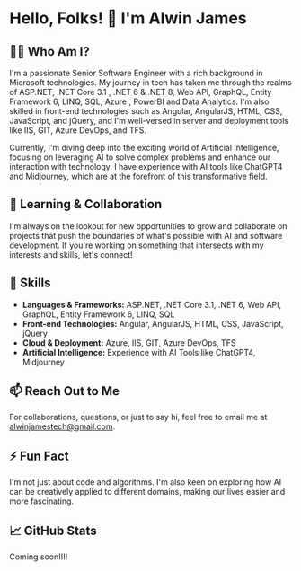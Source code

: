 # Hello, Folks! 👋 I'm Alwin James

## 👨‍💻 Who Am I?
I'm a passionate Senior Software Engineer with a rich background in Microsoft technologies. 
My journey in tech has taken me through the realms of ASP.NET, .NET Core 3.1 , .NET 6 & .NET 8, Web API, GraphQL, Entity Framework 6, LINQ, SQL, Azure , PowerBI and Data Analytics.
I'm also skilled in front-end technologies such as Angular, AngularJS, HTML, CSS, JavaScript, and jQuery, and I'm well-versed in server and deployment tools like IIS, GIT, Azure DevOps, and TFS.

Currently, I'm diving deep into the exciting world of Artificial Intelligence, focusing on leveraging AI to solve complex problems and enhance our interaction with technology. 
I have experience with AI tools like ChatGPT4 and Midjourney, which are at the forefront of this transformative field.

## 🌱 Learning & Collaboration
I'm always on the lookout for new opportunities to grow and collaborate on projects that push the boundaries of what's possible with AI and software development. If you're working on something that intersects with my interests and skills, let's connect!

## 💼 Skills
- **Languages & Frameworks:** ASP.NET, .NET Core 3.1, .NET 6, Web API, GraphQL, Entity Framework 6, LINQ, SQL
- **Front-end Technologies:** Angular, AngularJS, HTML, CSS, JavaScript, jQuery
- **Cloud & Deployment:** Azure, IIS, GIT, Azure DevOps, TFS
- **Artificial Intelligence:** Experience with AI Tools like ChatGPT4, Midjourney

## 📫 Reach Out to Me
For collaborations, questions, or just to say hi, feel free to email me at alwinjamestech@gmail.com.

## ⚡ Fun Fact
I'm not just about code and algorithms. I'm also keen on exploring how AI can be creatively applied to different domains, making our lives easier and more fascinating.

## 📈 GitHub Stats
Coming soon!!!!


<!---
Alwin-James/Alwin-James is a ✨ special ✨ repository because its `README.md` (this file) appears on your GitHub profile.
You can click the Preview link to take a look at your changes.
--->
